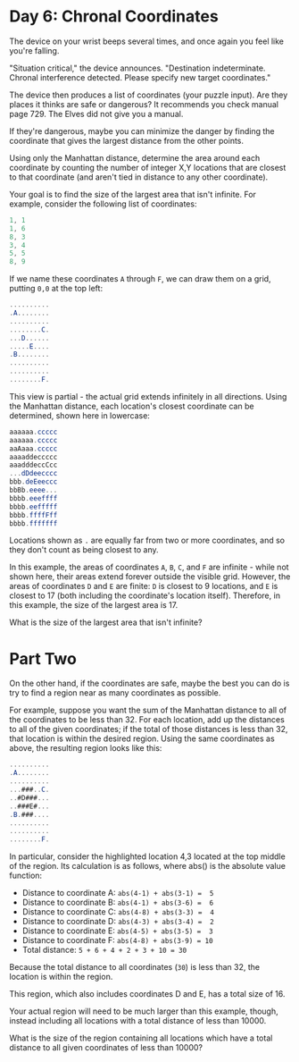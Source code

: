 # Day 6: Chronal Coordinates

The device on your wrist beeps several times, and once again you feel like you're falling.

"Situation critical," the device announces. "Destination indeterminate. Chronal interference detected. Please specify new target coordinates."

The device then produces a list of coordinates (your puzzle input). Are they places it thinks are safe or dangerous? It recommends you check manual page 729. The Elves did not give you a manual.

If they're dangerous, maybe you can minimize the danger by finding the coordinate that gives the largest distance from the other points.

Using only the Manhattan distance, determine the area around each coordinate by counting the number of integer X,Y locations that are closest to that coordinate (and aren't tied in distance to any other coordinate).

Your goal is to find the size of the largest area that isn't infinite. For example, consider the following list of coordinates:

```cs
1, 1
1, 6
8, 3
3, 4
5, 5
8, 9
```

If we name these coordinates `A` through `F`, we can draw them on a grid, putting `0,0` at the top left:

```cs
..........
.A........
..........
........C.
...D......
.....E....
.B........
..........
..........
........F.
```

This view is partial - the actual grid extends infinitely in all directions. Using the Manhattan distance, each location's closest coordinate can be determined, shown here in lowercase:

```cs
aaaaaa.ccccc
aaaaaa.ccccc
aaAaaa.ccccc
aaaaddeccccc
aaadddeccCcc
...dDdeecccc
bbb.deEeeccc
bbBb.eeee...
bbbb.eeeffff
bbbb.eefffff
bbbb.ffffFff
bbbb.fffffff
```

Locations shown as `.` are equally far from two or more coordinates, and so they don't count as being closest to any.

In this example, the areas of coordinates `A`, `B`, `C`, and `F` are infinite - while not shown here, their areas extend forever outside the visible grid. However, the areas of coordinates `D` and `E` are finite: `D` is closest to 9 locations, and `E` is closest to 17 (both including the coordinate's location itself). Therefore, in this example, the size of the largest area is 17.

What is the size of the largest area that isn't infinite?

# Part Two

On the other hand, if the coordinates are safe, maybe the best you can do is try to find a region near as many coordinates as possible.

For example, suppose you want the sum of the Manhattan distance to all of the coordinates to be less than 32. For each location, add up the distances to all of the given coordinates; if the total of those distances is less than 32, that location is within the desired region. Using the same coordinates as above, the resulting region looks like this:

```cs
..........
.A........
..........
...###..C.
..#D###...
..###E#...
.B.###....
..........
..........
........F.
```

In particular, consider the highlighted location 4,3 located at the top middle of the region. Its calculation is as follows, where abs() is the absolute value function:

  * Distance to coordinate A: `abs(4-1) + abs(3-1) =  5`
  * Distance to coordinate B: `abs(4-1) + abs(3-6) =  6`
  * Distance to coordinate C: `abs(4-8) + abs(3-3) =  4`
  * Distance to coordinate D: `abs(4-3) + abs(3-4) =  2`
  * Distance to coordinate E: `abs(4-5) + abs(3-5) =  3`
  * Distance to coordinate F: `abs(4-8) + abs(3-9) = 10`
  * Total distance: `5 + 6 + 4 + 2 + 3 + 10 = 30`

Because the total distance to all coordinates (`30`) is less than 32, the location is within the region.

This region, which also includes coordinates D and E, has a total size of 16.

Your actual region will need to be much larger than this example, though, instead including all locations with a total distance of less than 10000.

What is the size of the region containing all locations which have a total distance to all given coordinates of less than 10000?